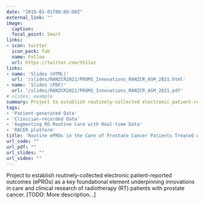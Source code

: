 ```yaml
---
date: "2019-01-01T00:00:00Z"
external_link: ""
image:
  caption: 
  focal_point: Smart
links:
- icon: twitter
  icon_pack: fab
  name: Follow
  url: https://twitter.com/th1loz
links:
- name: 'Slides (HTML)'
  url: '/slides/RANZCR2021/PROMS_Innovations_RANZCR_ASM_2021.html'
- name: 'Slides (PDF)'
  url: '/slides/RANZCR2021/PROMS_Innovations_RANZCR_ASM_2021.pdf'
# slides: example
summary: Project to establish routinely-collected electronic patient-reported outcomes (ePROs) as a key foundational element underpinning innovations in care and clinical research of radiotherapy (RT) patients with prostate cancer. 
tags:
- 'Patient-generated Data'
- 'Clinician-recorded Data'
- 'Augmenting RO Routine Care with Real-time Data'
- 'RACER platform'
title: 'Routine ePROs in the Care of Prostate Cancer Patients Treated with RT'
url_code: ""
url_pdf: ""
url_slides: ""
url_video: ""
---
```

Project to establish routinely-collected electronic patient-reported outcomes (ePROs) as a key foundational element underpinning innovations in care and clinical research of radiotherapy (RT) patients with prostate cancer. 
[TODO: More description...]